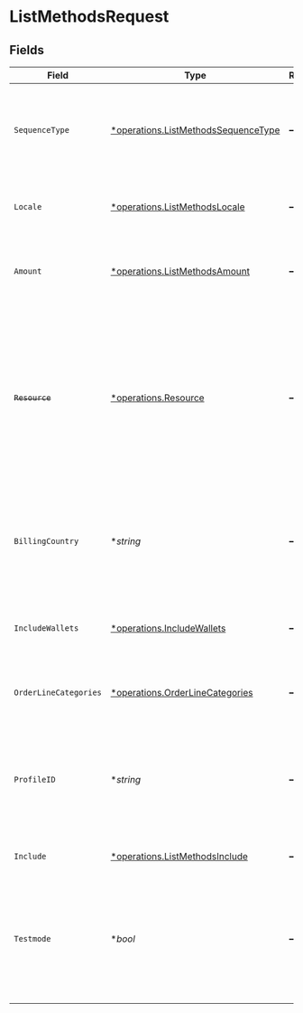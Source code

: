 # ListMethodsRequest


## Fields

| Field                                                                                                                                                                                                                                                                                                                                                                                                                                                                                                         | Type                                                                                                                                                                                                                                                                                                                                                                                                                                                                                                          | Required                                                                                                                                                                                                                                                                                                                                                                                                                                                                                                      | Description                                                                                                                                                                                                                                                                                                                                                                                                                                                                                                   | Example                                                                                                                                                                                                                                                                                                                                                                                                                                                                                                       |
| ------------------------------------------------------------------------------------------------------------------------------------------------------------------------------------------------------------------------------------------------------------------------------------------------------------------------------------------------------------------------------------------------------------------------------------------------------------------------------------------------------------- | ------------------------------------------------------------------------------------------------------------------------------------------------------------------------------------------------------------------------------------------------------------------------------------------------------------------------------------------------------------------------------------------------------------------------------------------------------------------------------------------------------------- | ------------------------------------------------------------------------------------------------------------------------------------------------------------------------------------------------------------------------------------------------------------------------------------------------------------------------------------------------------------------------------------------------------------------------------------------------------------------------------------------------------------- | ------------------------------------------------------------------------------------------------------------------------------------------------------------------------------------------------------------------------------------------------------------------------------------------------------------------------------------------------------------------------------------------------------------------------------------------------------------------------------------------------------------- | ------------------------------------------------------------------------------------------------------------------------------------------------------------------------------------------------------------------------------------------------------------------------------------------------------------------------------------------------------------------------------------------------------------------------------------------------------------------------------------------------------------- |
| `SequenceType`                                                                                                                                                                                                                                                                                                                                                                                                                                                                                                | [*operations.ListMethodsSequenceType](../../models/operations/listmethodssequencetype.md)                                                                                                                                                                                                                                                                                                                                                                                                                     | :heavy_minus_sign:                                                                                                                                                                                                                                                                                                                                                                                                                                                                                            | Set this parameter to `first` to only return the enabled methods that<br/>can be used for the first payment of a recurring sequence.<br/><br/>Set it to `recurring` to only return enabled methods that can be used for recurring payments or subscriptions.                                                                                                                                                                                                                                                  | oneoff                                                                                                                                                                                                                                                                                                                                                                                                                                                                                                        |
| `Locale`                                                                                                                                                                                                                                                                                                                                                                                                                                                                                                      | [*operations.ListMethodsLocale](../../models/operations/listmethodslocale.md)                                                                                                                                                                                                                                                                                                                                                                                                                                 | :heavy_minus_sign:                                                                                                                                                                                                                                                                                                                                                                                                                                                                                            | Passing a locale will sort the payment methods in the preferred order<br/>for the country, and translate the payment method names in the corresponding language.                                                                                                                                                                                                                                                                                                                                              | en_US                                                                                                                                                                                                                                                                                                                                                                                                                                                                                                         |
| `Amount`                                                                                                                                                                                                                                                                                                                                                                                                                                                                                                      | [*operations.ListMethodsAmount](../../models/operations/listmethodsamount.md)                                                                                                                                                                                                                                                                                                                                                                                                                                 | :heavy_minus_sign:                                                                                                                                                                                                                                                                                                                                                                                                                                                                                            | If supplied, only payment methods that support the amount and currency<br/>are returned.<br/><br/>Example: `/v2/methods?amount[value]=100.00&amount[currency]=USD`                                                                                                                                                                                                                                                                                                                                            |                                                                                                                                                                                                                                                                                                                                                                                                                                                                                                               |
| ~~`Resource`~~                                                                                                                                                                                                                                                                                                                                                                                                                                                                                                | [*operations.Resource](../../models/operations/resource.md)                                                                                                                                                                                                                                                                                                                                                                                                                                                   | :heavy_minus_sign:                                                                                                                                                                                                                                                                                                                                                                                                                                                                                            | : warning: ** DEPRECATED **: This will be removed in a future release, please migrate away from it as soon as possible.<br/><br/>**⚠️ We no longer recommend using the Orders API. Please refer to the [Payments API](payments-api) instead.**<br/><br/>Indicate if you will use the result for the [Create order](create-order)<br/>or the [Create payment](create-payment) endpoint.<br/><br/>When passing the value `orders`, the result will include payment methods<br/>that are only available for payments created via the Orders API. | payments                                                                                                                                                                                                                                                                                                                                                                                                                                                                                                      |
| `BillingCountry`                                                                                                                                                                                                                                                                                                                                                                                                                                                                                              | **string*                                                                                                                                                                                                                                                                                                                                                                                                                                                                                                     | :heavy_minus_sign:                                                                                                                                                                                                                                                                                                                                                                                                                                                                                            | The country taken from your customer's billing address in ISO 3166-1 alpha-2 format. This parameter can be used<br/>to check whether your customer is eligible for certain payment methods, for example for Klarna.<br/><br/>Example: `/v2/methods?resource=orders&billingCountry=DE`                                                                                                                                                                                                                         | DE                                                                                                                                                                                                                                                                                                                                                                                                                                                                                                            |
| `IncludeWallets`                                                                                                                                                                                                                                                                                                                                                                                                                                                                                              | [*operations.IncludeWallets](../../models/operations/includewallets.md)                                                                                                                                                                                                                                                                                                                                                                                                                                       | :heavy_minus_sign:                                                                                                                                                                                                                                                                                                                                                                                                                                                                                            | A comma-separated list of the wallets you support in your checkout. Wallets often require wallet specific code<br/>to check if they are available on the shoppers device, hence the need to indicate your support.                                                                                                                                                                                                                                                                                            | applepay                                                                                                                                                                                                                                                                                                                                                                                                                                                                                                      |
| `OrderLineCategories`                                                                                                                                                                                                                                                                                                                                                                                                                                                                                         | [*operations.OrderLineCategories](../../models/operations/orderlinecategories.md)                                                                                                                                                                                                                                                                                                                                                                                                                             | :heavy_minus_sign:                                                                                                                                                                                                                                                                                                                                                                                                                                                                                            | A comma-separated list of the line categories you support in your checkout.<br/><br/>Example: `/v2/methods?orderLineCategories=eco,meal`                                                                                                                                                                                                                                                                                                                                                                      | eco                                                                                                                                                                                                                                                                                                                                                                                                                                                                                                           |
| `ProfileID`                                                                                                                                                                                                                                                                                                                                                                                                                                                                                                   | **string*                                                                                                                                                                                                                                                                                                                                                                                                                                                                                                     | :heavy_minus_sign:                                                                                                                                                                                                                                                                                                                                                                                                                                                                                            | The identifier referring to the [profile](get-profile) you wish to<br/>retrieve the resources for.<br/><br/>Most API credentials are linked to a single profile. In these cases the `profileId` can be omitted. For<br/>organization-level credentials such as OAuth access tokens however, the `profileId` parameter is required.                                                                                                                                                                            | pfl_5B8cwPMGnU                                                                                                                                                                                                                                                                                                                                                                                                                                                                                                |
| `Include`                                                                                                                                                                                                                                                                                                                                                                                                                                                                                                     | [*operations.ListMethodsInclude](../../models/operations/listmethodsinclude.md)                                                                                                                                                                                                                                                                                                                                                                                                                               | :heavy_minus_sign:                                                                                                                                                                                                                                                                                                                                                                                                                                                                                            | This endpoint allows you to include additional information via the<br/>`include` query string parameter.                                                                                                                                                                                                                                                                                                                                                                                                      | issuers                                                                                                                                                                                                                                                                                                                                                                                                                                                                                                       |
| `Testmode`                                                                                                                                                                                                                                                                                                                                                                                                                                                                                                    | **bool*                                                                                                                                                                                                                                                                                                                                                                                                                                                                                                       | :heavy_minus_sign:                                                                                                                                                                                                                                                                                                                                                                                                                                                                                            | Most API credentials are specifically created for either live mode or test mode. In those cases the `testmode` query<br/>parameter can be omitted. For organization-level credentials such as OAuth access tokens, you can enable test mode by<br/>setting the `testmode` query parameter to `true`.<br/><br/>Test entities cannot be retrieved when the endpoint is set to live mode, and vice versa.                                                                                                        | false                                                                                                                                                                                                                                                                                                                                                                                                                                                                                                         |